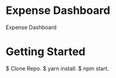 # Expense Dashboard
Expense Dashboard 

# Getting Started
$ Clone Repo.
$ yarn install.
$ npm start.
